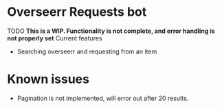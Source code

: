 # Overseerr Requests bot
TODO
**This is a WIP. Functionality is not complete, and error handling is not properly set**
Current features
- Searching overseerr and requesting from an item

# Known issues
- Pagination is not implemented, will error out after 20 results.
